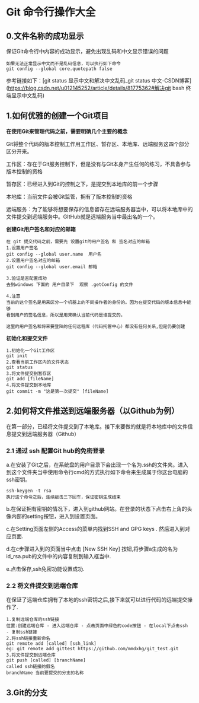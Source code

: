 # Git 命令行操作大全

## 0.文件名称的成功显示

保证Git命令行中内容的成功显示，避免出现乱码和中文显示错误的问题

```
如果无法正常显示中文而不是乱码信息，可以执行如下命令
git config --global core.quotepath false

```

参考链接如下：[git status 显示中文和解决中文乱码_git status 中文-CSDN博客](https://blog.csdn.net/u012145252/article/details/81775362#解决git bash 终端显示中文乱码)

## 1.如何优雅的创建一个Git项目

**在使用Git来管理代码之前，需要明确几个主要的概念**

Git将整个代码的版本控制工作用工作区、暂存区、本地库、远端服务这四个部分区分开来。

工作区：存在于Git服务控制下，但是没有与Git本身产生任何的练习，不具备参与版本控制的资格

暂存区：已经进入到Git的控制之下，是提交到本地库的前一个步骤

本地库：当前文件会被Git监管，拥有了版本控制的资格

远端服务：为了能够将想要保存的信息留存在远端服务器当中，可以将本地库中的文件提交到远端服务中。GItHub就是远端服务当中最出名的一个。

**创建Git用户签名和对应的邮箱**

```shell
在 git 提交代码之前，需要先 设置git的用户签名 和 签名对应的邮箱
1.设置用户签名
git config --global user.name  用户名
2.设置用户签名对应的邮箱
git config --global user.email 邮箱

3.验证是否配置成功
去到windows 下面的 用户目录下  观察 .getConfig 的文件

4.注意
当前的这个签名是用来区分一个机器上的不同操作者的身份的。因为在提交代码的版本信息中能够
看到用户的签名信息，所以是用来确认当前代码是谁提交的。

这里的用户签名和将来要登陆的任何远程库（代码托管中心）都没有任何关系,但是仍要创建
```

**初始化和提交文件**

```shell
1.初始化一个Git工作区
git init
2.查看当前工作区内的文件状态
git status
3.将文件提交到暂存区
git add [fileName]
4.将文件提交到本地库
git commit -m "这是第一次提交" [fileName]
```

## 2.如何将文件推送到远端服务器（以Github为例）

在第一部分，已经将文件提交到了本地库。接下来要做的就是将本地库中的文件信息提交到远端服务器（Github）

### 2.1 通过 ssh 配置Git hub的免密登录

a.在安装了Git之后，在系统盘的用户目录下会出现一个名为.ssh的文件夹。进入到这个文件夹当中使用命令行cmd的方式执行如下命令来生成属于你这台电脑的ssh密钥。

```shell
ssh-keygen -t rsa 
执行这个命令之后，连续敲击三下回车，保证密钥生成结束
```

b.在保证拥有密钥的情况下，进入到github网站。在登录的状态下点击右上角的头像内部的setting按钮，进入到设置页面。

c.在Setting页面左侧的Access的菜单内找到SSH and GPG keys . 然后进入到对应页面.

d.在c步骤进入到的页面当中点击 [New SSH Key] 按钮,将步骤a生成的名为id_rsa.pub的文件中的内容复制到输入框当中.

e.点击保存,ssh免密功能设置成功.

### 2.2 将文件提交到远端仓库

在保证了远端仓库拥有了本地的ssh密钥之后,接下来就可以进行代码的远端提交操作了.

```shell
1.复制远端仓库的ssh链接
位置:创建远端仓库 - 进入远端仓库 - 点击页面中绿色的code按钮 - 在local下点击ssh - 复制ssh链接
2.将ssh链接重新命名
git remote add [called] [ssh_link] 
eg: git remote add gittest https://github.com/mmdxhg/git_test.git
3.将文件提交到远端仓库
git push [called] [branchName]
called ssh链接的假名
branchName 当前要提交的分支的名称
```



## 3.Git的分支
